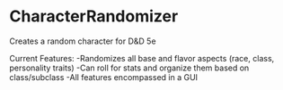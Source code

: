 # CharacterRandomizer
Creates a random character for D&amp;D 5e

Current Features:
-Randomizes all base and flavor aspects (race, class, personality traits)
-Can roll for stats and organize them based on class/subclass
-All features encompassed in a GUI
